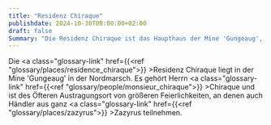```yaml
---
title: "Residenz Chiraque"
publishdate: 2024-10-30T08:00:00+02:00
draft: false
Summary: "Die Residenz Chiraque ist das Haupthaus der Mine 'Gungeaug', welches dem Besitzer Herrn Chiraque gehört."
---
```


Die <a class="glossary-link" href={{<ref "glossary/places/residence_chiraque">}} >Residenz Chiraque</a> liegt in der Mine 'Gungeaug' in der Nordmarsch. Es gehört Herrn <a class="glossary-link" href={{<ref "glossary/people/monsieur_chiraque">}} >Chiraque</a> und ist des Öfteren Austragungsort von größeren Feierlichkeiten, an denen auch Händler aus ganz <a class="glossary-link" href={{<ref "glossary/places/zazyrus">}} >Zazyrus</a> teilnehmen. 
